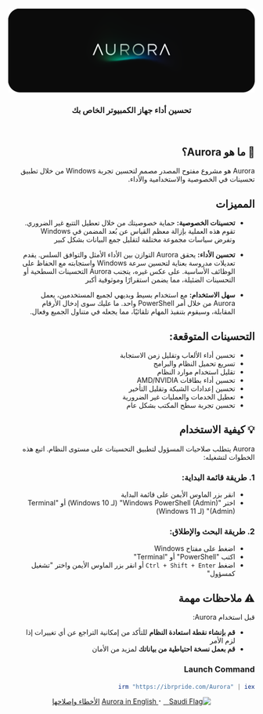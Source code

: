 <div dir="rtl" lang="ar">
<p align="center">
<a href="https://ibrpride.com/" target="_blank"><img src="./Docs/Assets/AuroraBenner.png" alt="Aurora" width="800"></a>
<h3 align="center">تحسين أداء جهاز الكمبيوتر الخاص بك</h3>
<br>

</p>

## 🤔 ما هو Aurora؟

Aurora هو مشروع مفتوح المصدر مصمم لتحسين تجربة Windows من خلال تطبيق تحسينات في الخصوصية والاستخدامية والأداء.

## المميزات

- **تحسينات الخصوصية:** حماية خصوصيتك من خلال تعطيل التتبع غير الضروري. تقوم هذه العملية بإزالة معظم القياس عن بُعد المضمن في Windows وتفرض سياسات مجموعة مختلفة لتقليل جمع البيانات بشكل كبير

- **تحسين الأداء:** يحقق Aurora التوازن بين الأداء الأمثل والتوافق السلس. يقدم تعديلات مدروسة بعناية لتحسين سرعة Windows واستجابته مع الحفاظ على الوظائف الأساسية. على عكس غيره، يتجنب Aurora التحسينات السطحية أو التحسينات الضئيلة، مما يضمن استقرارًا وموثوقية أكبر

- **سهل الاستخدام:** مع استخدام بسيط وبديهي لجميع المستخدمين، يعمل Aurora من خلال أمر PowerShell واحد. ما عليك سوى إدخال الأرقام المقابلة، وسيقوم بتنفيذ المهام تلقائيًا، مما يجعله في متناول الجميع وفعال.

## التحسينات المتوقعة:

- تحسين أداء الألعاب وتقليل زمن الاستجابة
- تسريع تحميل النظام والبرامج
- تقليل استخدام موارد النظام
- تحسين أداء بطاقات AMD/NVIDIA
- تحسين إعدادات الشبكة وتقليل التأخير
- تعطيل الخدمات والعمليات غير الضرورية
- تحسين تجربة سطح المكتب بشكل عام

## 💡 كيفية الاستخدام

Aurora يتطلب صلاحيات المسؤول لتطبيق التحسينات على مستوى النظام. اتبع هذه الخطوات لتشغيله:

### 1. طريقة قائمة البداية:
- انقر بزر الماوس الأيمن على قائمة البداية
- اختر "Windows PowerShell (Admin)" (لـ Windows 10) أو "Terminal (Admin)" (لـ Windows 11)

### 2. طريقة البحث والإطلاق:
- اضغط على مفتاح Windows
- اكتب "PowerShell" أو "Terminal"
- اضغط `Ctrl + Shift + Enter` أو انقر بزر الماوس الأيمن واختر "تشغيل كمسؤول"

## ⚠️ ملاحظات مهمة
قبل استخدام Aurora:
- **قم بإنشاء نقطة استعادة النظام** للتأكد من إمكانية التراجع عن أي تغييرات إذا لزم الأمر
- **قم بعمل نسخة احتياطية من بياناتك** لمزيد من الأمان


### Launch Command

```powershell
irm "https://ibrpride.com/Aurora" | iex
```

<p align="center">
<a href="https://github.com/IBRHUB/Aurora/blob/main/README.md">
<img src="https://upload.wikimedia.org/wikipedia/commons/a/a4/Flag_of_the_United_States.svg" alt="Saudi Flag" width="20" height="20"> &nbsp; Aurora in English
</a>
⠂ 
<a href="https://github.com/IBRHUB/Aurora/blob/main/Troubleshooting">الأخطاء وإصلاحها</a>
</p>
</p>

<br>
